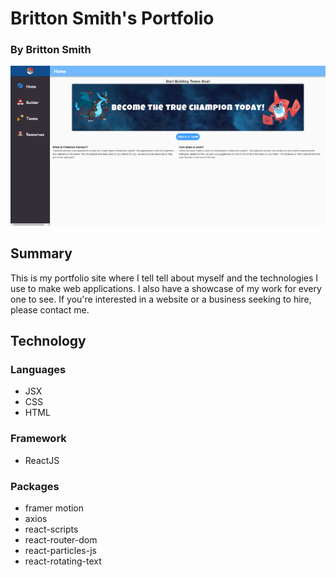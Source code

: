 # Britton Smith's Portfolio

### By Britton Smith

<img src="https://github.com/Briffon/Portfolio-5/blob/master/src/art/Screenshot_1.png" 
alt="Pokemon Advisor Home"  />

## Summary

This is my portfolio site where I tell tell about myself and the technologies I use to make web applications. I also have a showcase of my work for every one to see. If you're interested in a website or a business seeking to hire, please contact me.

## Technology

### Languages

- JSX
- CSS
- HTML

### Framework

- ReactJS

### Packages

- framer motion
- axios
- react-scripts
- react-router-dom
- react-particles-js
- react-rotating-text
